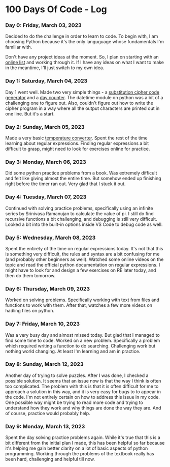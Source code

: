 # 100 Days Of Code - Log

### Day 0: Friday, March 03, 2023

Decided to do the challenge in order to learn to code. To begin with, I am choosing Python because it's the only languguage whose fundamentals I'm familiar with.

Don't have any project ideas at the moment. So, I plan on starting with an [online list](https://www.dataquest.io/blog/python-projects-for-beginners/) and working through it. If I have any ideas on what I want to make in the meantime, I'll just switch to my own idea.

### Day 1: Saturday, March 04, 2023

Day 1 went well. Made two very simple things - a [substitution cipher code generator](https://github.com/side-corncave/AtbashEncoderDecoder) and a [day counter](https://github.com/side-corncave/day_counter). The datetime module on python was a bit of a challenging one to figure out. Also, couldn't figure out how to write the cipher program in a way where all the output characters are printed out in one line. But it's a start.

### Day 2: Sunday, March 05, 2023

Made a very basic [temperature converter](https://github.com/side-corncave/C2F_and_back_converter). Spent the rest of the time learning about regular expressions. Finding regular expressions a bit difficult to grasp, might need to look for exercises online for practice.

### Day 3: Monday, March 06, 2023

Did some python practice problems from a book. Was extremely difficult and felt like giving almost the entire time. But somehow ended up finishing right before the timer ran out. Very glad that I stuck it out.

### Day 4: Tuesday, March 07, 2023

Continued with solving practice problems, specifically using an infinite series by Srinivasa Ramanujan to calculate the value of pi. I still do find recursive functions a bit challenging, and debugging is still very difficult. Looked a bit into the built-in options inside VS Code to debug code as well.

### Day 5: Wednesday, March 08, 2023

Spent the entirety of the time on regular expressions today. It's not that this is something very difficult, the rules and syntax are a bit confusing for me (and probably other beginners as well). Watched some online videos on the topic and read the official python documentation on regular expressions. I might have to look for and design a few exercises on RE later today, and then do them tomorrow.

### Day 6: Thursday, March 09, 2023

Worked on solving problems. Specifically working with text from files and functions to work with them. After that, watches a few more videos on hadling files on python.

### Day 7: Friday, March 10, 2023

Was a very busy day and almost missed today. But glad that I managed to find some time to code. Worked on a new problem. Specifically a problem which required writing a function to do searching. Challenging work but nothing world changing. At least I'm learning and am in practice.

### Day 8: Sunday, March 12, 2023

Another day of trying to solve puzzles. After I was done, I checked a possible solution. It seems that an issue now is that the way I think is often too complicated. The problem with this is that it is often difficult for me to approach a solution in this way, and it is very easy for bugs to to appear in the code. I'm not entirely certain on how to address this issue in my code. One possible way might be trying to read more code and trying to understand how they work and why things are done the way they are. And of course, practice would probably help.

### Day 9: Monday, March 13, 2023

Spent the day solving practice problems again. While it's true that this is a bit different from the initial plan I made, this has been helpful so far because it's helping me gain better clarity on a lot of basic aspects of python programming. Working through the problems of the textbook really has been hard, challenging and helpful till now.